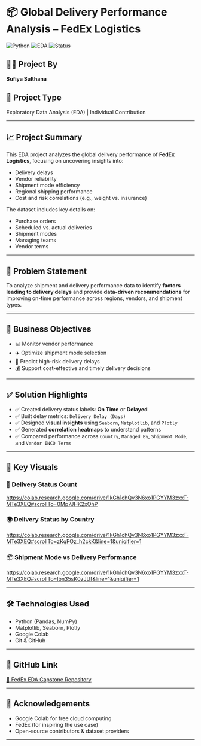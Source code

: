 # 📦 Global Delivery Performance Analysis – FedEx Logistics

![Python](https://img.shields.io/badge/Python-3.10-blue)
![EDA](https://img.shields.io/badge/Project-EDA-orange)
![Status](https://img.shields.io/badge/Status-Completed-brightgreen)


## 👩‍💻 Project By
**Sufiya Sulthana**

## 📌 Project Type
Exploratory Data Analysis (EDA) | Individual Contribution

---

## 📈 Project Summary

This EDA project analyzes the global delivery performance of **FedEx Logistics**, focusing on uncovering insights into:

- Delivery delays  
- Vendor reliability  
- Shipment mode efficiency  
- Regional shipping performance  
- Cost and risk correlations (e.g., weight vs. insurance)

The dataset includes key details on:
- Purchase orders
- Scheduled vs. actual deliveries
- Shipment modes
- Managing teams
- Vendor terms

---

## 💼 Problem Statement

To analyze shipment and delivery performance data to identify **factors leading to delivery delays** and provide **data-driven recommendations** for improving on-time performance across regions, vendors, and shipment types.

---

## 🎯 Business Objectives

- 📊 Monitor vendor performance
- ✈️ Optimize shipment mode selection
- 🔔 Predict high-risk delivery delays
- 💰 Support cost-effective and timely delivery decisions

---

## ✅ Solution Highlights

- ✅ Created delivery status labels: **On Time** or **Delayed**
- ✅ Built delay metrics: `Delivery Delay (Days)`
- ✅ Designed **visual insights** using `Seaborn`, `Matplotlib`, and `Plotly`
- ✅ Generated **correlation heatmaps** to understand patterns
- ✅ Compared performance across `Country`, `Managed By`, `Shipment Mode`, and `Vendor INCO Terms`

---

## 📌 Key Visuals

### 🚚 Delivery Status Count
https://colab.research.google.com/drive/1kGh1chQv3N6xo1PGYYM3zxxT-MTe3XEQ#scrollTo=0Mp7JHK2xOhP

### 🌍 Delivery Status by Country
https://colab.research.google.com/drive/1kGh1chQv3N6xo1PGYYM3zxxT-MTe3XEQ#scrollTo=zKqFOz_h2ckK&line=1&uniqifier=1

### 📦 Shipment Mode vs Delivery Performance
https://colab.research.google.com/drive/1kGh1chQv3N6xo1PGYYM3zxxT-MTe3XEQ#scrollTo=lbn35sK0zJUf&line=1&uniqifier=1



---

## 🛠️ Technologies Used

- Python (Pandas, NumPy)
- Matplotlib, Seaborn, Plotly
- Google Colab
- Git & GitHub

---

## 🔗 GitHub Link

[🔗 FedEx EDA Capstone Repository](https://github.com/SulthanaSufiya/FedEx-EDA-Project)

---

## 🙌 Acknowledgements

- Google Colab for free cloud computing
- FedEx (for inspiring the use case)
- Open-source contributors & dataset providers

---

